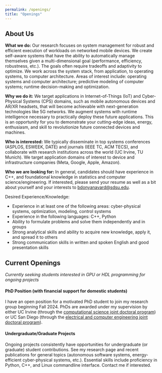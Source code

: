 ```yaml
---
permalink: /openings/
title: "Openings"
---
```


## About Us

**What we do:** Our research focuses on system management for robust and efficient execution of workloads on networked mobile devices. We create self-aware systems that have the ability to automatically manage themselves given a multi-dimensional goal (performance, efficiency, robustness, etc.). The goals often require tradeoffs and adaptivity to optimize. We work across the system stack, from application, to operating systems, to computer architecture. Areas of interest include: operating systems and computer architecture; predictive modeling of computer systems; runtime decision-making and optimization.

**Why we do it:** We target applications in Internet-of-Things (IoT) and Cyber-Physical Systems (CPS) domains, such as mobile autonomous devices and AR/XR headsets, that will become achievable with next-generation technologies like 5G networks. We augment systems with runtime intelligence necessary to practically deploy these future applications. This is an opportunity for you to demonstrate your cutting-edge ideas, energy, enthusiasm, and skill to revolutionize future connected devices and machines.

**Who is interested:** We typically disseminate in top systems conferences (ASPLOS, ESWEEK, DATE) and journals (IEEE TC, ACM TECS), and collaborate with research institutions across the world (UC Irvine, TU Munich). We target application domains of interest to device and infrastructure companies (Meta, Google, Apple, Amazon).

**Who we are looking for:** In general, candidates should have experience in C++, and foundational knowledge in statistics and computer science/engineering. If interested, please send your resume as well as a bit about yourself and your interests to bdonyanavard@sdsu.edu.

Desired Experience/Knowledge:
* Experience in at least one of the following areas: cyber-physical systems, optimization, modeling, control systems
* Experience in the following languages: C++, Python
* Ability to formulate problems and solve them independently and in groups
* Strong analytical skills and ability to acquire new knowledge, apply it, and spread it to others
* Strong communication skills in written and spoken English and good presentation skills

## Current Openings
 *Currently seeking students interested in GPU or HDL programming for ongoing projects*

#### PhD Position (with financial support for domestic students)

I have an open position for a motivated PhD student to join my research group beginning Fall 2024. PhDs are awarded under my supervision by either UC Irvine (through the [computational science joint doctoral program](http://catalogue.uci.edu/interdisciplinarystudies/computationalscience_phd/#overviewtext)) or UC San Diego (through the [electrical and computer engineering joint doctoral program](https://www.engineering.sdsu.edu/admissions/jointdocprogram.aspx)).

#### Undergraduate/Graduate Projects

Ongoing projects consistently have opportunities for undergraduate (or graduate) student contributions. See my research page and recent publications for general topics (autonomous software systems, energy-efficient cyber-physical systems, etc.). Essential skills include proficiency in Python, C++, and Linux commandline interface. Contact me if interested.
